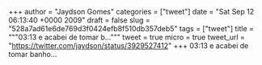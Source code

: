 
+++
author = "Jaydson Gomes"
categories = ["tweet"]
date = "Sat Sep 12 06:13:40 +0000 2009"
draft = false
slug = "528a7ad61e6de769d3f0424efb8f510db357deb5"
tags = ["tweet"]
title = """03:13 e acabei de tomar b..."""
tweet = true
micro = true
tweet_url = "https://twitter.com/jaydson/status/3929527412"
+++
03:13 e acabei de tomar banho...
